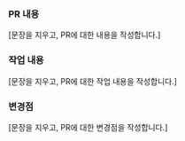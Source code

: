 ### PR 내용
[문장을 지우고, PR에 대한 내용을 작성합니다.]

### 작업 내용
[문장을 지우고, PR에 대한 작업 내용을 작성합니다.]

### 변경점
[문장을 지우고, PR에 대한 변경점을 작성합니다.]

